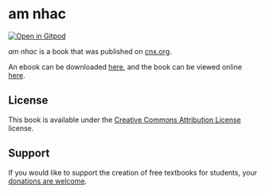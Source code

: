 # am nhac

[![Open in Gitpod](https://gitpod.io/button/open-in-gitpod.svg)](https://gitpod.io/from-referrer/)

_am nhac_ is a book that was published on [cnx.org](https://cnx.org/).

An ebook can be downloaded [here](https://github.com/cnx-user-books/cnxbook-am-nhac/releases/latest), and the book can be viewed online [here](https://github.com/cnx-user-books/cnxbook-am-nhac/releases/latest).

## License
This book is available under the [Creative Commons Attribution License](./LICENSE) license.

## Support
If you would like to support the creation of free textbooks for students, your [donations are welcome](https://riceconnect.rice.edu/donation/support-openstax-banner).
